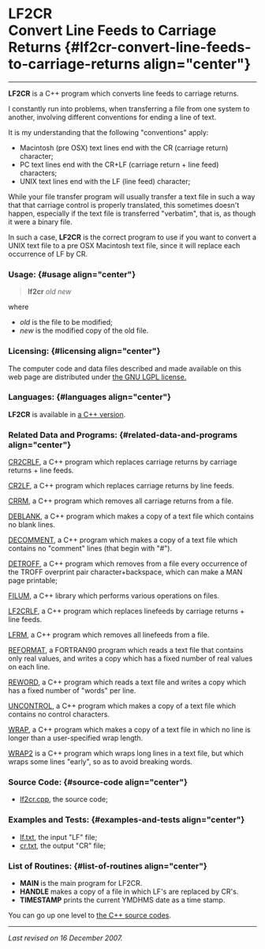 LF2CR\
Convert Line Feeds to Carriage Returns {#lf2cr-convert-line-feeds-to-carriage-returns align="center"}
======================================

------------------------------------------------------------------------

**LF2CR** is a C++ program which converts line feeds to carriage
returns.

I constantly run into problems, when transferring a file from one system
to another, involving different conventions for ending a line of text.

It is my understanding that the following "conventions" apply:

-   Macintosh (pre OSX) text lines end with the CR (carriage return)
    character;
-   PC text lines end with the CR+LF (carriage return + line feed)
    characters;
-   UNIX text lines end with the LF (line feed) character;

While your file transfer program will usually transfer a text file in
such a way that that carriage control is properly translated, this
sometimes doesn't happen, especially if the text file is transferred
"verbatim", that is, as though it were a binary file.

In such a case, **LF2CR** is the correct program to use if you want to
convert a UNIX text file to a pre OSX Macintosh text file, since it will
replace each occurrence of LF by CR.

### Usage: {#usage align="center"}

> **lf2cr** *old* *new*

where

-   *old* is the file to be modified;
-   *new* is the modified copy of the old file.

### Licensing: {#licensing align="center"}

The computer code and data files described and made available on this
web page are distributed under [the GNU LGPL
license.](../../txt/gnu_lgpl.txt)

### Languages: {#languages align="center"}

**LF2CR** is available in [a C++
version](../../cpp_src/lf2cr/lf2cr.html).

### Related Data and Programs: {#related-data-and-programs align="center"}

[CR2CRLF](../../cpp_src/cr2crlf/cr2crlf.html), a C++ program which
replaces carriage returns by carriage returns + line feeds.

[CR2LF](../../cpp_src/cr2lf/cr2lf.html), a C++ program which replaces
carriage returns by line feeds.

[CRRM](../../cpp_src/crrm/crrm.html), a C++ program which removes all
carriage returns from a file.

[DEBLANK](../../cpp_src/deblank/deblank.html), a C++ program which makes
a copy of a text file which contains no blank lines.

[DECOMMENT](../../cpp_src/decomment/decomment.html), a C++ program which
makes a copy of a text file which contains no "comment" lines (that
begin with "\#").

[DETROFF](../../cpp_src/detroff/detroff.html), a C++ program which
removes from a file every occurrence of the TROFF overprint pair
character+backspace, which can make a MAN page printable;

[FILUM](../../cpp_src/filum/filum.html), a C++ library which performs
various operations on files.

[LF2CRLF](../../cpp_src/lf2crlf/lf2crlf.html), a C++ program which
replaces linefeeds by carriage returns + line feeds.

[LFRM](../../cpp_src/lfrm/lfrm.html), a C++ program which removes all
linefeeds from a file.

[REFORMAT](../../f_src/reformat/reformat.html), a FORTRAN90 program
which reads a text file that contains only real values, and writes a
copy which has a fixed number of real values on each line.

[REWORD](../../cpp_src/reword/reword.html), a C++ program which reads a
text file and writes a copy which has a fixed number of "words" per
line.

[UNCONTROL](../../cpp_src/uncontrol/uncontrol.html), a C++ program which
makes a copy of a text file which contains no control characters.

[WRAP](../../cpp_src/wrap/wrap.html), a C++ program which makes a copy
of a text file in which no line is longer than a user-specified wrap
length.

[WRAP2](../../cpp_src/wrap2/wrap2.html) is a C++ program which wraps
long lines in a text file, but which wraps some lines "early", so as to
avoid breaking words.

### Source Code: {#source-code align="center"}

-   [lf2cr.cpp](lf2cr.cpp), the source code;

### Examples and Tests: {#examples-and-tests align="center"}

-   [lf.txt](lf.txt), the input "LF" file;
-   [cr.txt](cr.txt), the output "CR" file;

### List of Routines: {#list-of-routines align="center"}

-   **MAIN** is the main program for LF2CR.
-   **HANDLE** makes a copy of a file in which LF's are replaced by
    CR's.
-   **TIMESTAMP** prints the current YMDHMS date as a time stamp.

You can go up one level to [the C++ source codes](../cpp_src.html).

------------------------------------------------------------------------

*Last revised on 16 December 2007.*

